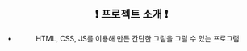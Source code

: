 <div align="center">

## :exclamation: 프로젝트 소개 :exclamation:

- HTML, CSS, JS를 이용해 만든 간단한 그림을 그릴 수 있는 프로그램

 </div>
